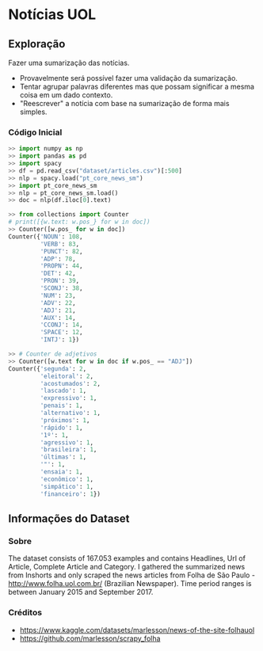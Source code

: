 # Notícias UOL
## Exploração

Fazer uma sumarização das notícias.
- Provavelmente será possível fazer uma validação da sumarização.
- Tentar agrupar palavras diferentes mas que possam significar a mesma coisa em um dado contexto.
- "Reescrever" a notícia com base na sumarização de forma mais simples.

### Código Inicial

```python
>> import numpy as np
>> import pandas as pd
>> import spacy
>> df = pd.read_csv("dataset/articles.csv")[:500]
>> nlp = spacy.load("pt_core_news_sm")
>> import pt_core_news_sm
>> nlp = pt_core_news_sm.load()
>> doc = nlp(df.iloc[0].text)
```
```python
>> from collections import Counter
# print([{w.text: w.pos_} for w in doc])
>> Counter([w.pos_ for w in doc])
Counter({'NOUN': 108,
         'VERB': 83,
         'PUNCT': 82,
         'ADP': 78,
         'PROPN': 44,
         'DET': 42,
         'PRON': 39,
         'SCONJ': 38,
         'NUM': 23,
         'ADV': 22,
         'ADJ': 21,
         'AUX': 14,
         'CCONJ': 14,
         'SPACE': 12,
         'INTJ': 1})
```
```python
>> # Counter de adjetivos
>> Counter([w.text for w in doc if w.pos_ == "ADJ"])
Counter({'segunda': 2,
         'eleitoral': 2,
         'acostumados': 2,
         'lascado': 1,
         'expressivo': 1,
         'penais': 1,
         'alternativo': 1,
         'próximos': 1,
         'rápido': 1,
         '1º': 1,
         'agressivo': 1,
         'brasileira': 1,
         'últimas': 1,
         '"': 1,
         'ensaia': 1,
         'econômico': 1,
         'simpático': 1,
         'financeiro': 1})
```


## Informações do Dataset
### Sobre

The dataset consists of 167.053 examples and contains Headlines, Url of Article, Complete Article and Category. I gathered the summarized news from Inshorts and only scraped the news articles from Folha de São Paulo - http://www.folha.uol.com.br/ (Brazilian Newspaper). Time period ranges is between January 2015 and September 2017.

### Créditos
- https://www.kaggle.com/datasets/marlesson/news-of-the-site-folhauol
- https://github.com/marlesson/scrapy_folha